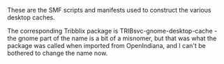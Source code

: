 These are the SMF scripts and manifests used to construct the various
desktop caches.

The corresponding Tribblix package is TRIBsvc-gnome-desktop-cache - the
gnome part of the name is a bit of a misnomer, but that was what the
package was called when imported from OpenIndiana, and I can't be bothered
to change the name now.
